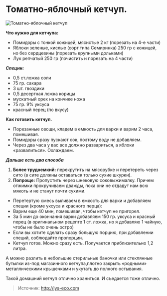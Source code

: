 # Томатно-яблочный кетчуп.
![Томатно-яблочный кетчуп](/images/Kulinar/Zagotovki/ketchup_apple.jpg 'Томатно-яблочный кетчуп')

**Что нужно для кетчупа:**

- Помидоры с тонкой кожицей, мясистые 2 кг (порезать на 4-е части)
- Яблоки зеленые, кислые (сорт типа Семиринка) 250 гр  с кожицей, но без  сердцевины (порезать крупными  дольками)
- Лук репчатый 250 гр (почистить и  порезать на 4 части)

_**Специи:**_

- 0,5 ст.ложка соли
- 75 гр. сахара
- 3 шт. гвоздики
- 0,5 десертная ложка корицы
- мускатный орех на кончике ножа
- 75 гр.  9% уксуса  
- красный перец (по вкусу)

**Как готовить кетчуп.**

- Порезанные овощи, кладем в емкость для варки и варим 2 часа, помешивая.
- Помидоры сразу пускают сок, поэтому воду не добавляем.
- Через два часа у вас все должно развариться, а яблоки «развалиться». Охлаждаем.

_**Дальше есть два способа**_

1. **Более трудоемкий:** перекрутить на мясорубке и перетереть через сито (в сите должны оставаться только сухие шкурки).
2. **Попроще:** Пропустить через шнековую соковыжималку. Причем отжимки прокручиваем дважды, пока они не отдадут нам всю мякоть и не станут  почти сухими.

- Перетертую смесь выливаем  в емкость для варки и добавляем специи (кроме уксуса и красного перца):
- Варим еще 40 мин, помешивая, чтобы  кетчуп не пригорел.
- За 5 мин до окончания варки добавляем 150 гр. уксуса и красный перец (в оригинальном рецепте 1 ст. ложка, но я добавляю 1 чайную, чтобы не было очень остро)
- Если вы хотите сделать сразу большую порцию, при добавлении специй, соблюдайте пропорции.
- Кетчуп готов. Можно сразу есть. Получается  приблизительно 1,2 литра.

А можно разлить в небольшие стерильные баночки или стеклянные бутылки из-под магазинного кетчупа,плотно закрыть «родными» металлическими крышечками и укутать  до полного остывания.

 Такой домашний кетчуп отлично храниться. И съедается тоже отлично.

 > Источник: http://lys-eco.com
